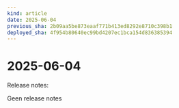 ```yaml
---
kind: article
date: 2025-06-04
previous_sha: 2b09aa5be873eaaf771b413ed8292e8710c398b1
deployed_sha: 4f954b80640ec99bd4207ec1bca154d836385394
---
```


# 2025-06-04

Release notes:

Geen release notes
